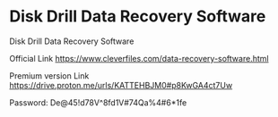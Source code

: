# Disk Drill Data Recovery Software
Disk Drill Data Recovery Software

Official Link
https://www.cleverfiles.com/data-recovery-software.html

Premium version Link
https://drive.proton.me/urls/KATTEHBJM0#p8KwGA4ct7Uw

Password:
De@45!d78V^8fd1V#74Qa%4#6*1fe
